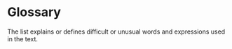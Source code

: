 # Glossary

The list explains or defines difficult or unusual words and expressions used in the text.
<!--stackedit_data:
eyJoaXN0b3J5IjpbMTU5NjA5ODA4XX0=
-->